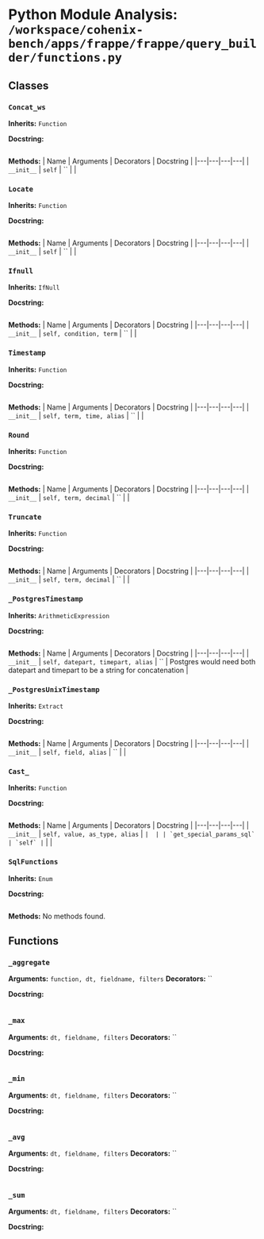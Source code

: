 # Python Module Analysis: `/workspace/cohenix-bench/apps/frappe/frappe/query_builder/functions.py`

## Classes

### `Concat_ws`
**Inherits:** `Function`


**Docstring:**
```

```

**Methods:**
| Name | Arguments | Decorators | Docstring |
|---|---|---|---|
| `__init__` | `self` | `` |  |


### `Locate`
**Inherits:** `Function`


**Docstring:**
```

```

**Methods:**
| Name | Arguments | Decorators | Docstring |
|---|---|---|---|
| `__init__` | `self` | `` |  |


### `Ifnull`
**Inherits:** `IfNull`


**Docstring:**
```

```

**Methods:**
| Name | Arguments | Decorators | Docstring |
|---|---|---|---|
| `__init__` | `self, condition, term` | `` |  |


### `Timestamp`
**Inherits:** `Function`


**Docstring:**
```

```

**Methods:**
| Name | Arguments | Decorators | Docstring |
|---|---|---|---|
| `__init__` | `self, term, time, alias` | `` |  |


### `Round`
**Inherits:** `Function`


**Docstring:**
```

```

**Methods:**
| Name | Arguments | Decorators | Docstring |
|---|---|---|---|
| `__init__` | `self, term, decimal` | `` |  |


### `Truncate`
**Inherits:** `Function`


**Docstring:**
```

```

**Methods:**
| Name | Arguments | Decorators | Docstring |
|---|---|---|---|
| `__init__` | `self, term, decimal` | `` |  |


### `_PostgresTimestamp`
**Inherits:** `ArithmeticExpression`


**Docstring:**
```

```

**Methods:**
| Name | Arguments | Decorators | Docstring |
|---|---|---|---|
| `__init__` | `self, datepart, timepart, alias` | `` | Postgres would need both datepart and timepart to be a string for concatenation |


### `_PostgresUnixTimestamp`
**Inherits:** `Extract`


**Docstring:**
```

```

**Methods:**
| Name | Arguments | Decorators | Docstring |
|---|---|---|---|
| `__init__` | `self, field, alias` | `` |  |


### `Cast_`
**Inherits:** `Function`


**Docstring:**
```

```

**Methods:**
| Name | Arguments | Decorators | Docstring |
|---|---|---|---|
| `__init__` | `self, value, as_type, alias` | `` |  |
| `get_special_params_sql` | `self` | `` |  |


### `SqlFunctions`
**Inherits:** `Enum`


**Docstring:**
```

```

**Methods:**
No methods found.




## Functions

### `_aggregate`
**Arguments:** `function, dt, fieldname, filters`
**Decorators:** ``

**Docstring:**
```

```
### `_max`
**Arguments:** `dt, fieldname, filters`
**Decorators:** ``

**Docstring:**
```

```
### `_min`
**Arguments:** `dt, fieldname, filters`
**Decorators:** ``

**Docstring:**
```

```
### `_avg`
**Arguments:** `dt, fieldname, filters`
**Decorators:** ``

**Docstring:**
```

```
### `_sum`
**Arguments:** `dt, fieldname, filters`
**Decorators:** ``

**Docstring:**
```

```

